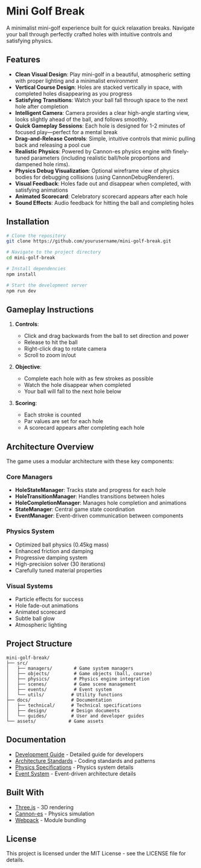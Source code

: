 # Mini Golf Break

A minimalist mini-golf experience built for quick relaxation breaks. Navigate your ball through perfectly crafted holes with intuitive controls and satisfying physics.

## Features
- **Clean Visual Design**: Play mini-golf in a beautiful, atmospheric setting with proper lighting and a minimalist environment
- **Vertical Course Design**: Holes are stacked vertically in space, with completed holes disappearing as you progress
- **Satisfying Transitions**: Watch your ball fall through space to the next hole after completion
- **Intelligent Camera**: Camera provides a clear high-angle starting view, looks slightly ahead of the ball, and follows smoothly.
- **Quick Gameplay Sessions**: Each hole is designed for 1-2 minutes of focused play—perfect for a mental break
- **Drag-and-Release Controls**: Simple, intuitive controls that mimic pulling back and releasing a pool cue
- **Realistic Physics**: Powered by Cannon-es physics engine with finely-tuned parameters (including realistic ball/hole proportions and dampened hole rims).
- **Physics Debug Visualization**: Optional wireframe view of physics bodies for debugging collisions (using CannonDebugRenderer).
- **Visual Feedback**: Holes fade out and disappear when completed, with satisfying animations
- **Animated Scorecard**: Celebratory scorecard appears after each hole
- **Sound Effects**: Audio feedback for hitting the ball and completing holes

## Installation

```bash
# Clone the repository
git clone https://github.com/yourusername/mini-golf-break.git

# Navigate to the project directory
cd mini-golf-break

# Install dependencies
npm install

# Start the development server
npm run dev
```

## Gameplay Instructions

1. **Controls**: 
   - Click and drag backwards from the ball to set direction and power
   - Release to hit the ball
   - Right-click drag to rotate camera
   - Scroll to zoom in/out

2. **Objective**: 
   - Complete each hole with as few strokes as possible
   - Watch the hole disappear when completed
   - Your ball will fall to the next hole below

3. **Scoring**:
   - Each stroke is counted
   - Par values are set for each hole
   - A scorecard appears after completing each hole

## Architecture Overview

The game uses a modular architecture with these key components:

### Core Managers
- **HoleStateManager**: Tracks state and progress for each hole
- **HoleTransitionManager**: Handles transitions between holes
- **HoleCompletionManager**: Manages hole completion and animations
- **StateManager**: Central game state coordination
- **EventManager**: Event-driven communication between components

### Physics System
- Optimized ball physics (0.45kg mass)
- Enhanced friction and damping
- Progressive damping system
- High-precision solver (30 iterations)
- Carefully tuned material properties

### Visual Systems
- Particle effects for success
- Hole fade-out animations
- Animated scorecard
- Subtle ball glow
- Atmospheric lighting

## Project Structure

```
mini-golf-break/
├── src/
│   ├── managers/        # Game system managers
│   ├── objects/         # Game objects (ball, course)
│   ├── physics/         # Physics engine integration
│   ├── scenes/          # Game scene management
│   ├── events/          # Event system
│   └── utils/          # Utility functions
├── docs/               # Documentation
│   ├── technical/      # Technical specifications
│   ├── design/         # Design documents
│   └── guides/         # User and developer guides
└── assets/            # Game assets
```

## Documentation

- [Development Guide](docs/guides/development-guide.md) - Detailed guide for developers
- [Architecture Standards](docs/technical/architecture-standards.md) - Coding standards and patterns
- [Physics Specifications](docs/technical/physics-specs.md) - Physics system details
- [Event System](docs/technical/event-system.md) - Event-driven architecture details

## Built With
- [Three.js](https://threejs.org/) - 3D rendering
- [Cannon-es](https://github.com/pmndrs/cannon-es) - Physics simulation
- [Webpack](https://webpack.js.org/) - Module bundling

## License

This project is licensed under the MIT License - see the LICENSE file for details.